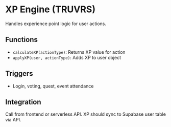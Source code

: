 # XP Engine (TRUVRS)

Handles experience point logic for user actions.

## Functions
- `calculateXP(actionType)`: Returns XP value for action
- `applyXP(user, actionType)`: Adds XP to user object

## Triggers
- Login, voting, quest, event attendance

## Integration
Call from frontend or serverless API. XP should sync to Supabase user table via API.
